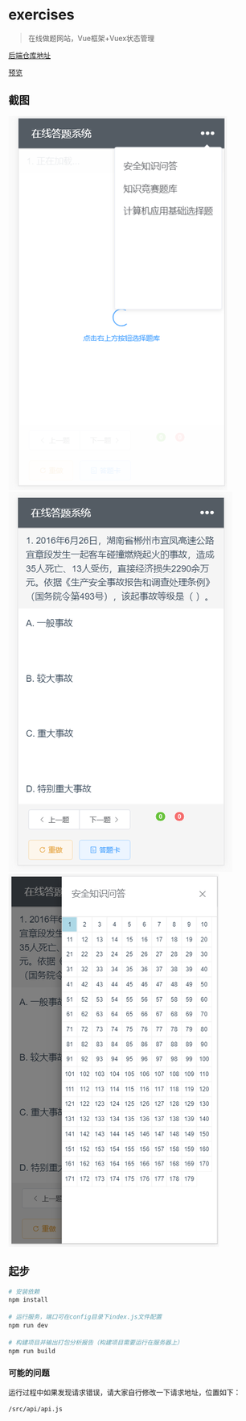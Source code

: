 # exercises

> 在线做题网站，Vue框架+Vuex状态管理

[后端仓库地址](https://github.com/1446445040/onlineExercisesServer)

[预览](http://app.biubiubius.com:8001)

## 截图
![加载](./screenshots/加载.png)
![界面](./screenshots/界面.png)
![答题卡](./screenshots/答题卡.png)

## 起步

``` bash
# 安装依赖
npm install

# 运行服务，端口可在config目录下index.js文件配置
npm run dev

# 构建项目并输出打包分析报告（构建项目需要运行在服务器上）
npm run build

```

### 可能的问题
运行过程中如果发现请求错误，请大家自行修改一下请求地址，位置如下：

 ```/src/api/api.js```
